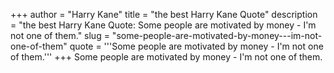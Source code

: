 +++
author = "Harry Kane"
title = "the best Harry Kane Quote"
description = "the best Harry Kane Quote: Some people are motivated by money - I'm not one of them."
slug = "some-people-are-motivated-by-money---im-not-one-of-them"
quote = '''Some people are motivated by money - I'm not one of them.'''
+++
Some people are motivated by money - I'm not one of them.
